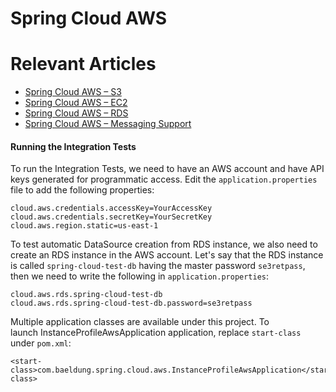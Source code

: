 # Spring Cloud AWS

# Relevant Articles
- [Spring Cloud AWS – S3](https://www.baeldung.com/spring-cloud-aws-s3)
- [Spring Cloud AWS – EC2](https://www.baeldung.com/spring-cloud-aws-ec2)
- [Spring Cloud AWS – RDS](https://www.baeldung.com/spring-cloud-aws-rds)
- [Spring Cloud AWS – Messaging Support](https://www.baeldung.com/spring-cloud-aws-messaging)

#### Running the Integration Tests

To run the Integration Tests, we need to have an AWS account and have API keys generated for programmatic access. Edit 
the `application.properties` file to add the following properties:

```
cloud.aws.credentials.accessKey=YourAccessKey
cloud.aws.credentials.secretKey=YourSecretKey
cloud.aws.region.static=us-east-1
```

To test automatic DataSource creation from RDS instance, we also need to create an RDS instance in the AWS account.
Let's say that the RDS instance is called `spring-cloud-test-db` having the master password `se3retpass`, then we need 
to write the following in `application.properties`:

```
cloud.aws.rds.spring-cloud-test-db
cloud.aws.rds.spring-cloud-test-db.password=se3retpass
```
Multiple application classes are available under this project. To launch InstanceProfileAwsApplication application, replace `start-class` under `pom.xml`:

```
<start-class>com.baeldung.spring.cloud.aws.InstanceProfileAwsApplication</start-class>
```
